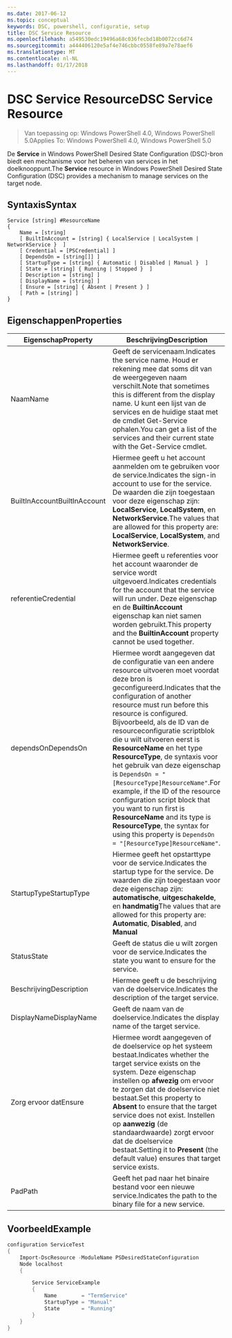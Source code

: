 ```yaml
---
ms.date: 2017-06-12
ms.topic: conceptual
keywords: DSC, powershell, configuratie, setup
title: DSC Service Resource
ms.openlocfilehash: a549530edc19496a68c036fecbd18b0072cc6d74
ms.sourcegitcommit: a444406120e5af4e746cbbc0558fe89a7e78aef6
ms.translationtype: MT
ms.contentlocale: nl-NL
ms.lasthandoff: 01/17/2018
---
```

# <a name="dsc-service-resource"></a><span data-ttu-id="8a01e-103">DSC Service Resource</span><span class="sxs-lookup"><span data-stu-id="8a01e-103">DSC Service Resource</span></span>

> <span data-ttu-id="8a01e-104">Van toepassing op: Windows PowerShell 4.0, Windows PowerShell 5.0</span><span class="sxs-lookup"><span data-stu-id="8a01e-104">Applies To: Windows PowerShell 4.0, Windows PowerShell 5.0</span></span>


<span data-ttu-id="8a01e-105">De **Service** in Windows PowerShell Desired State Configuration (DSC)-bron biedt een mechanisme voor het beheren van services in het doelknooppunt.</span><span class="sxs-lookup"><span data-stu-id="8a01e-105">The **Service** resource in Windows PowerShell Desired State Configuration (DSC) provides a mechanism to manage services on the target node.</span></span>

## <a name="syntax"></a><span data-ttu-id="8a01e-106">Syntaxis</span><span class="sxs-lookup"><span data-stu-id="8a01e-106">Syntax</span></span>

```
Service [string] #ResourceName
{
    Name = [string]
    [ BuiltInAccount = [string] { LocalService | LocalSystem | NetworkService }  ]
    [ Credential = [PSCredential] ]
    [ DependsOn = [string[]] ]
    [ StartupType = [string] { Automatic | Disabled | Manual }  ]
    [ State = [string] { Running | Stopped }  ]
    [ Description = [string] ]
    [ DisplayName = [string] ]
    [ Ensure = [string] { Absent | Present } ]
    [ Path = [string] ]
}
```

## <a name="properties"></a><span data-ttu-id="8a01e-107">Eigenschappen</span><span class="sxs-lookup"><span data-stu-id="8a01e-107">Properties</span></span>

|  <span data-ttu-id="8a01e-108">Eigenschap</span><span class="sxs-lookup"><span data-stu-id="8a01e-108">Property</span></span>  |  <span data-ttu-id="8a01e-109">Beschrijving</span><span class="sxs-lookup"><span data-stu-id="8a01e-109">Description</span></span>   | 
|---|---| 
| <span data-ttu-id="8a01e-110">Naam</span><span class="sxs-lookup"><span data-stu-id="8a01e-110">Name</span></span>| <span data-ttu-id="8a01e-111">Geeft de servicenaam.</span><span class="sxs-lookup"><span data-stu-id="8a01e-111">Indicates the service name.</span></span> <span data-ttu-id="8a01e-112">Houd er rekening mee dat soms dit van de weergegeven naam verschilt.</span><span class="sxs-lookup"><span data-stu-id="8a01e-112">Note that sometimes this is different from the display name.</span></span> <span data-ttu-id="8a01e-113">U kunt een lijst van de services en de huidige staat met de cmdlet Get-Service ophalen.</span><span class="sxs-lookup"><span data-stu-id="8a01e-113">You can get a list of the services and their current state with the Get-Service cmdlet.</span></span>| 
| <span data-ttu-id="8a01e-114">BuiltInAccount</span><span class="sxs-lookup"><span data-stu-id="8a01e-114">BuiltInAccount</span></span>| <span data-ttu-id="8a01e-115">Hiermee geeft u het account aanmelden om te gebruiken voor de service.</span><span class="sxs-lookup"><span data-stu-id="8a01e-115">Indicates the sign-in account to use for the service.</span></span> <span data-ttu-id="8a01e-116">De waarden die zijn toegestaan voor deze eigenschap zijn: **LocalService**, **LocalSystem**, en **NetworkService**.</span><span class="sxs-lookup"><span data-stu-id="8a01e-116">The values that are allowed for this property are: **LocalService**, **LocalSystem**, and **NetworkService**.</span></span>| 
| <span data-ttu-id="8a01e-117">referentie</span><span class="sxs-lookup"><span data-stu-id="8a01e-117">Credential</span></span>| <span data-ttu-id="8a01e-118">Hiermee geeft u referenties voor het account waaronder de service wordt uitgevoerd.</span><span class="sxs-lookup"><span data-stu-id="8a01e-118">Indicates credentials for the account that the service will run under.</span></span> <span data-ttu-id="8a01e-119">Deze eigenschap en de __BuiltinAccount__ eigenschap kan niet samen worden gebruikt.</span><span class="sxs-lookup"><span data-stu-id="8a01e-119">This property and the __BuiltinAccount__ property cannot be used together.</span></span>| 
| <span data-ttu-id="8a01e-120">dependsOn</span><span class="sxs-lookup"><span data-stu-id="8a01e-120">DependsOn</span></span>| <span data-ttu-id="8a01e-121">Hiermee wordt aangegeven dat de configuratie van een andere resource uitvoeren moet voordat deze bron is geconfigureerd.</span><span class="sxs-lookup"><span data-stu-id="8a01e-121">Indicates that the configuration of another resource must run before this resource is configured.</span></span> <span data-ttu-id="8a01e-122">Bijvoorbeeld, als de ID van de resourceconfiguratie scriptblok die u wilt uitvoeren eerst is __ResourceName__ en het type __ResourceType__, de syntaxis voor het gebruik van deze eigenschap is `DependsOn = "[ResourceType]ResourceName"`.</span><span class="sxs-lookup"><span data-stu-id="8a01e-122">For example, if the ID of the resource configuration script block that you want to run first is __ResourceName__ and its type is __ResourceType__, the syntax for using this property is `DependsOn = "[ResourceType]ResourceName"`.</span></span>| 
| <span data-ttu-id="8a01e-123">StartupType</span><span class="sxs-lookup"><span data-stu-id="8a01e-123">StartupType</span></span>| <span data-ttu-id="8a01e-124">Hiermee geeft het opstarttype voor de service.</span><span class="sxs-lookup"><span data-stu-id="8a01e-124">Indicates the startup type for the service.</span></span> <span data-ttu-id="8a01e-125">De waarden die zijn toegestaan voor deze eigenschap zijn: **automatische**, **uitgeschakelde**, en **handmatig**</span><span class="sxs-lookup"><span data-stu-id="8a01e-125">The values that are allowed for this property are: **Automatic**, **Disabled**, and **Manual**</span></span>| 
| <span data-ttu-id="8a01e-126">Status</span><span class="sxs-lookup"><span data-stu-id="8a01e-126">State</span></span>| <span data-ttu-id="8a01e-127">Geeft de status die u wilt zorgen voor de service.</span><span class="sxs-lookup"><span data-stu-id="8a01e-127">Indicates the state you want to ensure for the service.</span></span>| 
| <span data-ttu-id="8a01e-128">Beschrijving</span><span class="sxs-lookup"><span data-stu-id="8a01e-128">Description</span></span> | <span data-ttu-id="8a01e-129">Hiermee geeft u de beschrijving van de doelservice.</span><span class="sxs-lookup"><span data-stu-id="8a01e-129">Indicates the description of the target service.</span></span>| 
| <span data-ttu-id="8a01e-130">DisplayName</span><span class="sxs-lookup"><span data-stu-id="8a01e-130">DisplayName</span></span> | <span data-ttu-id="8a01e-131">Geeft de naam van de doelservice.</span><span class="sxs-lookup"><span data-stu-id="8a01e-131">Indicates the display name of the target service.</span></span>| 
| <span data-ttu-id="8a01e-132">Zorg ervoor dat</span><span class="sxs-lookup"><span data-stu-id="8a01e-132">Ensure</span></span> | <span data-ttu-id="8a01e-133">Hiermee wordt aangegeven of de doelservice op het systeem bestaat.</span><span class="sxs-lookup"><span data-stu-id="8a01e-133">Indicates whether the target service exists on the system.</span></span> <span data-ttu-id="8a01e-134">Deze eigenschap instellen op **afwezig** om ervoor te zorgen dat de doelservice niet bestaat.</span><span class="sxs-lookup"><span data-stu-id="8a01e-134">Set this property to **Absent** to ensure that the target service does not exist.</span></span> <span data-ttu-id="8a01e-135">Instellen op **aanwezig** (de standaardwaarde) zorgt ervoor dat de doelservice bestaat.</span><span class="sxs-lookup"><span data-stu-id="8a01e-135">Setting it to **Present** (the default value) ensures that target service exists.</span></span>|
| <span data-ttu-id="8a01e-136">Pad</span><span class="sxs-lookup"><span data-stu-id="8a01e-136">Path</span></span> | <span data-ttu-id="8a01e-137">Geeft het pad naar het binaire bestand voor een nieuwe service.</span><span class="sxs-lookup"><span data-stu-id="8a01e-137">Indicates the path to the binary file for a new service.</span></span>| 

## <a name="example"></a><span data-ttu-id="8a01e-138">Voorbeeld</span><span class="sxs-lookup"><span data-stu-id="8a01e-138">Example</span></span>

```powershell
configuration ServiceTest
{
    Import-DscResource -ModuleName PSDesiredStateConfiguration
    Node localhost
    {

        Service ServiceExample
        {
            Name        = "TermService"
            StartupType = "Manual"
            State       = "Running"
        } 
    }
}
```

